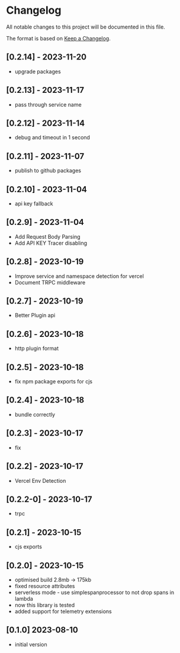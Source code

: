 # Changelog

All notable changes to this project will be documented in this file.


The format is based on [Keep a Changelog](https://keepachangelog.com/en/1.0.0/).
## [0.2.14] - 2023-11-20

- upgrade packages
  
## [0.2.13] - 2023-11-17

- pass through service name
  
## [0.2.12] - 2023-11-14

- debug and timeout in 1 second
  
## [0.2.11] - 2023-11-07

- publish to github packages
  
## [0.2.10] - 2023-11-04

- api key fallback
  
## [0.2.9] - 2023-11-04 

- Add Request Body Parsing
- Add API KEY Tracer disabling
  
## [0.2.8] - 2023-10-19

- Improve service and namespace detection for vercel
- Document TRPC middleware
  
## [0.2.7] - 2023-10-19

- Better Plugin api
  
## [0.2.6] - 2023-10-18

- http plugin format
  
## [0.2.5] - 2023-10-18

- fix npm package exports for cjs
  
## [0.2.4] - 2023-10-18

- bundle correctly
  
## [0.2.3] - 2023-10-17

- fix
  
## [0.2.2] - 2023-10-17

- Vercel Env Detection
  
## [0.2.2-0] - 2023-10-17
- trpc
  
## [0.2.1] - 2023-10-15

- cjs exports
  
## [0.2.0] - 2023-10-15

- optimised build 2.8mb -> 175kb
- fixed resource attributes
- serverless mode - use simplespanprocessor to not drop spans in lambda
- now this library is tested
- added support for telemetry extensions

## [0.1.0] 2023-08-10

- initial version
